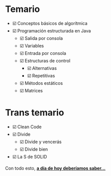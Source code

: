 # Temario

- ☑️ Conceptos básicos de algorítmica
- ☑️ Programación estructurada en Java
  - ☑️ Salida por consola
  - ☑️ Variables
  - ☑️ Entrada por consola
  - ☑️ Estructuras de control
    - ☑️ Alternativas
    - ☑️ Repetitivas
  - ☑️ Métodos estáticos
  - ☑️ Matrices

# Trans temario

- ☑️ Clean Code
- ☑️ Divide
  - ☑️ Divide y vencerás
  - ☑️ Divide bien
- ☑️ La S de SOLID

Con todo esto, **[a día de hoy deberíamos saber...](aDiaDeHoy.md)**
